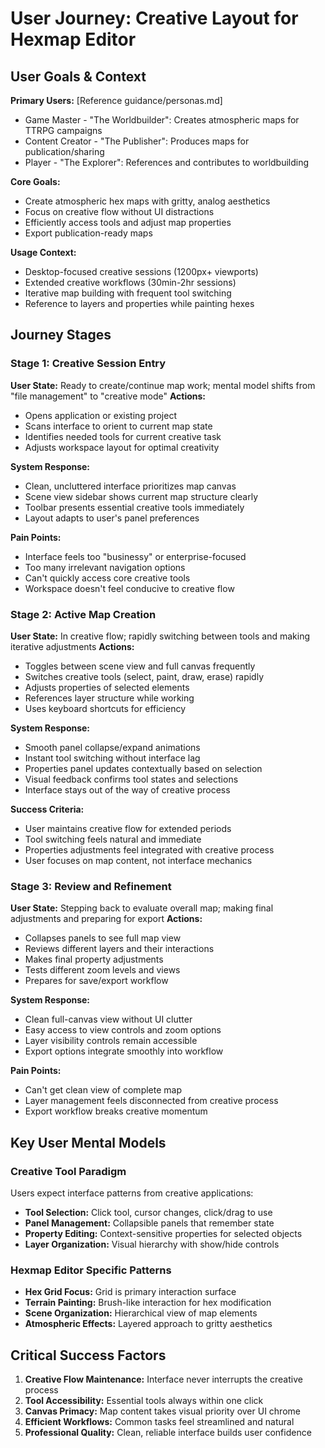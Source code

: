 # User Journey: Creative Layout for Hexmap Editor

## User Goals & Context

**Primary Users:** [Reference guidance/personas.md]

- Game Master - "The Worldbuilder": Creates atmospheric maps for TTRPG campaigns
- Content Creator - "The Publisher": Produces maps for publication/sharing
- Player - "The Explorer": References and contributes to worldbuilding

**Core Goals:**

- Create atmospheric hex maps with gritty, analog aesthetics
- Focus on creative flow without UI distractions
- Efficiently access tools and adjust map properties
- Export publication-ready maps

**Usage Context:**

- Desktop-focused creative sessions (1200px+ viewports)
- Extended creative workflows (30min-2hr sessions)
- Iterative map building with frequent tool switching
- Reference to layers and properties while painting hexes

## Journey Stages

### Stage 1: Creative Session Entry

**User State:** Ready to create/continue map work; mental model shifts from "file management" to "creative mode"
**Actions:**

- Opens application or existing project
- Scans interface to orient to current map state
- Identifies needed tools for current creative task
- Adjusts workspace layout for optimal creativity

**System Response:**

- Clean, uncluttered interface prioritizes map canvas
- Scene view sidebar shows current map structure clearly
- Toolbar presents essential creative tools immediately
- Layout adapts to user's panel preferences

**Pain Points:**

- Interface feels too "businessy" or enterprise-focused
- Too many irrelevant navigation options
- Can't quickly access core creative tools
- Workspace doesn't feel conducive to creative flow

### Stage 2: Active Map Creation

**User State:** In creative flow; rapidly switching between tools and making iterative adjustments
**Actions:**

- Toggles between scene view and full canvas frequently
- Switches creative tools (select, paint, draw, erase) rapidly
- Adjusts properties of selected elements
- References layer structure while working
- Uses keyboard shortcuts for efficiency

**System Response:**

- Smooth panel collapse/expand animations
- Instant tool switching without interface lag
- Properties panel updates contextually based on selection
- Visual feedback confirms tool states and selections
- Interface stays out of the way of creative process

**Success Criteria:**

- User maintains creative flow for extended periods
- Tool switching feels natural and immediate
- Properties adjustments feel integrated with creative process
- User focuses on map content, not interface mechanics

### Stage 3: Review and Refinement

**User State:** Stepping back to evaluate overall map; making final adjustments and preparing for export
**Actions:**

- Collapses panels to see full map view
- Reviews different layers and their interactions
- Makes final property adjustments
- Tests different zoom levels and views
- Prepares for save/export workflow

**System Response:**

- Clean full-canvas view without UI clutter
- Easy access to view controls and zoom options
- Layer visibility controls remain accessible
- Export options integrate smoothly into workflow

**Pain Points:**

- Can't get clean view of complete map
- Layer management feels disconnected from creative process
- Export workflow breaks creative momentum

## Key User Mental Models

### Creative Tool Paradigm

Users expect interface patterns from creative applications:

- **Tool Selection:** Click tool, cursor changes, click/drag to use
- **Panel Management:** Collapsible panels that remember state
- **Property Editing:** Context-sensitive properties for selected objects
- **Layer Organization:** Visual hierarchy with show/hide controls

### Hexmap Editor Specific Patterns

- **Hex Grid Focus:** Grid is primary interaction surface
- **Terrain Painting:** Brush-like interaction for hex modification
- **Scene Organization:** Hierarchical view of map elements
- **Atmospheric Effects:** Layered approach to gritty aesthetics

## Critical Success Factors

1. **Creative Flow Maintenance:** Interface never interrupts the creative process
2. **Tool Accessibility:** Essential tools always within one click
3. **Canvas Primacy:** Map content takes visual priority over UI chrome
4. **Efficient Workflows:** Common tasks feel streamlined and natural
5. **Professional Quality:** Clean, reliable interface builds user confidence
